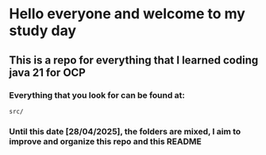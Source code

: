 # Hello everyone and welcome to my study day

## This is a repo for everything that I learned coding java 21 for OCP

### Everything that you look for can be found at:

```
src/
```

### Until this date [28/04/2025], the folders are mixed, I aim to improve and organize this repo and this README

